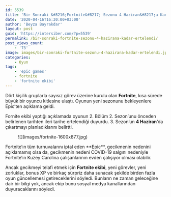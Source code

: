 ```yaml
---
id: 5539
title: 'Bir Sonraki &#8216;Fortnite&#8217; Sezonu 4 Haziran&#8217;a Kadar Ertelendi'
date: '2020-04-16T16:30:00+03:00'
author: 'Beyza Bayrakdar'
layout: post
guid: 'https://intersiber.com/?p=5539'
permalink: /bir-sonraki-fortnite-sezonu-4-hazirana-kadar-ertelendi/
post_views_count:
    - '73'
image: images/bir-sonraki-fortnite-sezonu-4-hazirana-kadar-ertelendi.jpg
categories:
    - Oyun
tags:
    - 'epic games'
    - fortnite
    - 'fortnite ekibi'
---
```


Dört kişilik gruplarla sayısız görev üzerine kurulu olan **Fortnite**, kısa sürede büyük bir oyuncu kitlesine ulaştı. Oyunun yeni sezonunu bekleyenlere Epic’ten açıklama geldi.

Fornite ekibi yaptığı açıklamada oyunun 2. Bölüm 2. Sezon’unu önceden belirlenen tarihten ileri tarihe ertelendiği duyurdu. 3. Sezon’un **4 Haziran**‘da çıkartmayı planladıklarını belirtti.

<figure class="wp-block-image size-large">![](images/fortnite-1600x877.jpg)</figure>Fortnite’ın tüm turnuvalarını iptal eden **Epic**, gecikmenin nedenini açıklamamış olsa da, gecikmenin nedeni COVID-19 salgını nedeniyle Fortnite’ın Kuzey Carolina çalışanlarının evden çalışıyor olması olabilir.

Ancak gecikmeyi telafi etmek için **Fortnite ekibi**, yeni görevler, yeni zorluklar, bonus XP ve birkaç sürpriz daha sunacak şekilde birden fazla oyun güncellemesi getireceklerini söyledi. Bunların ne zaman geleceğine dair bir bilgi yok, ancak ekip bunu sosyal medya kanallarından duyuracaklarını söyledi.